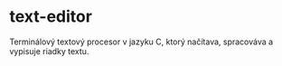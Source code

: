 # text-editor
Terminálový textový procesor v jazyku C, ktorý načítava, spracováva a vypisuje riadky textu.
